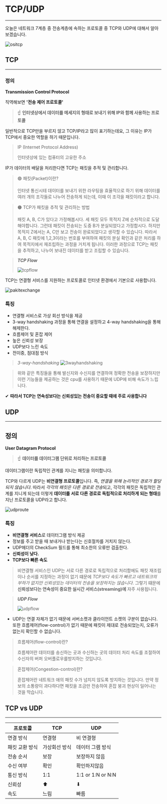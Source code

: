 # TCP/UDP
---
오늘은 네트워크 7계층 중 전송계층에 속하는 프로토콜 중 TCP와 UDP에 대해서 알아보겠습니다.

![ositcp](./../Image/ositcp.jfif)

## TCP
---

### 정의
**Transmission Control Protocol**

직역해보면 **'전송 제어 프로토콜'**
> ☝ **인터넷상에서 데이터를 메세지의 형태로 보내기 위해 IP와 함께 사용하는 프로토콜**

일반적으로 TCP만을 부르지 않고 TCP/IP라고 많이 표기하는데요, 그 이유는 IP가 TCP에서 중요한 역할을 하기 때문입니다.

> IP (Internet Protocol Address)
> 
> 인터넷상에 있는 컴퓨터의 고유한 주소

IP가 데이터의 배달을 처리한다면 TCP는 패킷을 추적 및 관리합니다.

> 🟢 패킷(Packet)이란?
>
> 인터넷 통신시테 데이터를 보내기 위한 라우팅을 효율적으로 하기 위해 데이터를 여러 개의 조각들로 나누어 전송하게 되는데, 이때 이 조각을 패킷이라고 합니다.

> 🟠 TCP가 패킷을 추적 및 관리하는 방법
> 
> 패킷 A, B, C가 있다고 가정해봅시다. 세 패킷 모두 목적지 Z에 순차적으로 도달해야합니다. 그런데 패킷이 전송되는 도중 B가 분실되었다고 가정합시다. 하지만 목적지 Z에서는 A, C만 보고 전송이 완료되었다고 생각할 수 있습니다. 따라서 A, B, C 패킷에 1,2,3이라는 번호를 부여하여 패킷의 분실 확인과 같은 처리를 하여 목적지에서 재조립하는 과정을 거치게 됩니다. 이러한 과정으로 TCP는 패킷을 추적하고, 나누어 보내진 데이터를 받고 조립할 수 있습니다.

> ***TCP Flow***
>
> ![tcpflow](./../Image/tcpflow.png)

TCP는 연결형 서비스를 지원하는 프로토콜로 인터넷 환경에서 기본으로 사용합니다.

![pakitexchange](./../Image/pakitexchange.png)

### 특징
- 연결형 서비스로 가상 회선 방식을 제공
- 3-way handshaking 과정을 통해 연결을 설정하고 4-way handshaking을 통해 해제한다.
- 흐름제어 및 혼잡 제어
- 높은 신뢰성 보장
- UDP보다 느린 속도
- 전이중, 점대점 방식

> *3-way-handshaking*
 ![3wayhandshaking](./../Image/3wayhandshaking.png)

> 위와 같은 특징들을 통해 발신지와 수신지를 연결하여 정확한 전송을 보장하지만 이런 기능들을 제공하는 것은 cpu를 사용하기 때문에 UDP에 비해 속도가 느립니다.

 ✔ **따라서 TCP는 연속성보다는 신뢰성있는 전송이 중요할 때에 주로 사용합니다**

## UDP
---
## 정의
**User Datagram Protocol**

> ☝ **데이터를 데이터그램 단위로 처리하는 프로토콜**

데이터그램이란 독립적인 관계를 지니는 패킷을 의미합니다.

TCP와 다르게 UDP는 **비연결형 프로토콜**입니다. 즉, *연결을 위해 논리적인 경로가 할당되지 않습니다*. 따라서 *각각의 패킷은 다른 경로로 전송*되고, 각각의 패킷은 독립적인 관계를 지니게 되는데 이렇게 **데이터를 서로 다른 경로로 독립적으로 처리하게 되는 형태**를 지닌 프로토콜을 UDP라고 합니다.

![udproute](./../Image/udproute.png)

### 특징
- **비연결형 서비스**로 데이터그램 방식 제공
- 정보를 주고 받을 때 보내거나 받는다는 신호절차를 거치지 않는다.
- UDP헤더의 CheckSum 필드를 통해 최소한의 오류만 검출한다.
- **신뢰성이 낮다.**
- **TCP보다 빠른 속도**

> 비연결형 서비스인 UDP는 서로 다른 경로로 독립적으로 처리함에도 패킷 재조립이나 순서를 지정하는 과정이 없기 떄문에 *TCP보다 속도가 빠르고 네트워크의 부하가 없지만* *신뢰성있는 데이터의 전송을 보장하지는 않습니다*. 그렇기 떄문에 **신뢰성보다는 연속성이 중요한 실시간 서비스(streaming)에** 자주 사용됩니다.

> ***UDP Flow***
>
> ![udpflow](./../Image/udpflow.png)

* UDP는 연결 자체가 없기 때문에 서버소켓과 클라이언트 소켓의 구분이 없습니다. 또한 흐름제어(flow-control)가 없기 때문에 패킷이 제대로 전송되었는지, 오류가 없는지 확인할 수 없습니다.

> 흐름제어(flow-control)란?
>
> 흐름제어란 데이터를 송신하는 곳과 수신하는 곳의 데이터 처리 속도를 조절하여 수신자의 버퍼 오버플로우를방지하는 것입니다.

> 혼잡제어(Congestion-control)란?
>
> 혼잡제어란 네트워크 애의 패킷 수가 넘치지 않도록 방지하는 것입니다. 만약 정보의 소통량이 과다하다면 패킷을 조금만 전송하여 혼잡 붕괴 현상이 일어나는 것을 막습니다.


## TCP vs UDP
---
| 프로토콜 | TCP | UDP |
| --- | --- | --- |
| 연결 방식 | 연결형 | 비 연결형 |
| 패킷 교환 방식 | 가상회선 방식 | 데이터 그램 방식 |
| 전송 순서 | 보장 | 보장하지 않음 |
| 수신 여부 | 확인 | 확인하지않음 |
| 통신 방식 | 1:1 | 1:1 or 1:N or N:N |
| 신뢰성 | ⬆ | ⬇ |
| 속도 | 느림 | 빠름 | 



